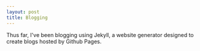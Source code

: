 ```yaml
---
layout: post
title: Blogging 
---
```


Thus far, I've been blogging using Jekyll, a website generator designed to create blogs hosted by Github Pages. 
